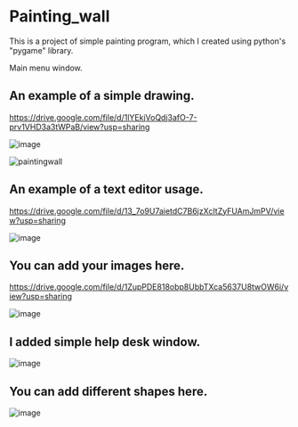 # Painting_wall
This is a project of simple painting program, which I created using python's "pygame" library.

Main menu window.

## An example of a simple drawing.

https://drive.google.com/file/d/1lYEkjVoQdj3afO-7-prv1VHD3a3tWPaB/view?usp=sharing

![image](https://user-images.githubusercontent.com/101999487/180385617-bf2aa0b4-558f-4558-9cb4-298de57018a8.png)

![paintingwall](https://user-images.githubusercontent.com/101999487/177722945-a12cf9b6-7c96-4ca1-92a4-7b19c44aa478.PNG)

## An example of a text editor usage.

https://drive.google.com/file/d/13_7o9U7aietdC7B6jzXcItZyFUAmJmPV/view?usp=sharing

![image](https://user-images.githubusercontent.com/101999487/179178894-f9e81a47-3169-4db9-a00d-8e6c7a572a83.png)

## You can add your images here.

https://drive.google.com/file/d/1ZupPDE818obp8UbbTXca5637U8twOW6i/view?usp=sharing

![image](https://user-images.githubusercontent.com/101999487/179980325-78e39cf8-a7fc-43a6-b9f2-490012feaa48.png)

## I added simple help desk window.
![image](https://user-images.githubusercontent.com/101999487/179511159-d03892ca-ba86-4c44-b995-6e86e6aec26d.png)

## You can add different shapes here.
![image](https://user-images.githubusercontent.com/101999487/179743859-297c04c4-08d4-43c0-91a3-ced8616205d3.png)

